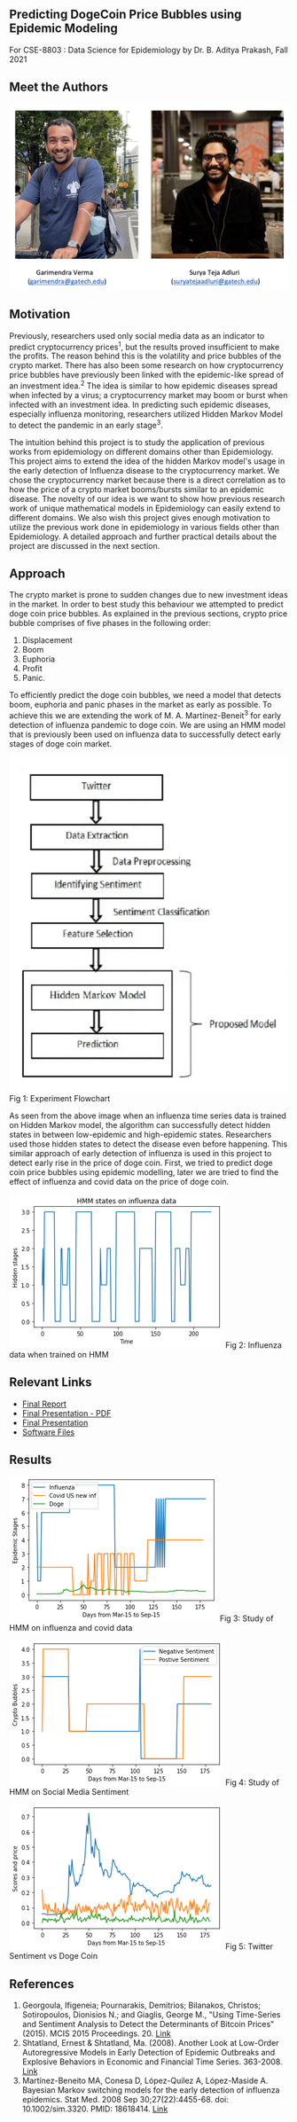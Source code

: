## Predicting DogeCoin Price Bubbles using Epidemic Modeling

For CSE-8803 : Data Science for Epidemiology by Dr. B. Aditya Prakash, Fall 2021

## Meet the Authors

![Authors](images/Gary-and-Surya.jpeg)


## Motivation 

Previously, researchers used only social media data as an indicator to predict cryptocurrency prices<sup>1</sup>, but the results proved insufficient to make the profits. The reason behind this is the volatility and price bubbles of the crypto market. There has also been some research on how cryptocurrency price bubbles have previously been linked with the epidemic-like spread of an investment idea.<sup>2</sup> The idea is similar to how epidemic diseases spread when infected by a virus; a cryptocurrency market may boom or burst when infected with an investment idea. In predicting such epidemic diseases, especially influenza monitoring, researchers utilized Hidden Markov Model to detect the pandemic in an early stage<sup>3</sup>. 


The intuition behind this project is to study the application of previous works from epidemiology on different domains other than Epidemiology. This project aims to extend the idea of the hidden Markov model's usage in the early detection of Influenza disease to the cryptocurrency market. We chose the cryptocurrency market because there is a direct correlation as to how the price of a crypto market booms/bursts similar to an epidemic disease. The novelty of our idea is we want to show how previous research work of unique mathematical models in Epidemiology can easily extend to different domains. We also wish this project gives enough motivation to utilize the previous work done in epidemiology in various fields other than Epidemiology. A detailed approach and further practical details about the project are discussed in the next section. 

## Approach 

The crypto market is prone to sudden changes due to new investment ideas in the market. In order to best study this behaviour we attempted to predict doge coin price bubbles. As explained in the previous sections, crypto price bubble comprises of five phases in the following order: 
1. Displacement 
2. Boom 
3. Euphoria 
4. Profit 
5. Panic. 

To efficiently predict the doge coin bubbles, we need a model that detects boom, euphoria and panic phases in the market as early as possible. To achieve this we are extending the work of M. A. Martínez-Beneit<sup>3</sup> for early detection of influenza pandemic to doge coin. We are using an HMM model that is previously been used on influenza data to successfully detect early stages of doge coin market.

![Flowchart](images/twint.png)
Fig 1: Experiment Flowchart
<br/>


As seen from the above image when an influenza time series data is trained on Hidden Markov model, the algorithm can successfully detect hidden states in between low-epidemic and high-epidemic states. Researchers used those hidden states to detect the disease even before happening. This similar approach of early detection of influenza is used in this project to detect early rise in the price of doge coin. First, we tried to predict doge coin price bubbles using epidemic modelling, later we are tried to find the effect of influenza and covid data on the price of doge coin. 

![Flowchart](images/Unknown-4.png)
Fig 2: Influenza data when trained on HMM
<br/>


## Relevant Links 

- [Final Report](https://docs.google.com/presentation/d/1kfAsJi8qEBkJTkkn2MPqVWya4X8tY0u1/edit?usp=sharing&ouid=108530677477326081924&rtpof=true&sd=true)
- [Final Presentation - PDF](https://drive.google.com/file/d/13CkU3dxRDeWZh3unfIDQf5-EksYoBwVu/view?usp=sharing)
- [Final Presentation](https://docs.google.com/presentation/d/1aIgEpqu9d1Orh7cUOoqaYWTyHVXob2ES/edit?usp=sharing&ouid=108530677477326081924&rtpof=true&sd=true)
- [Software Files](https://drive.google.com/file/d/1oqcWP_eMPLE5i5iRWJEcycikT9r2Vq0v/view?usp=sharing)



## Results

![Flowchart](images/HMM.png)
Fig 3: Study of HMM on influenza and covid data
<br/>

![Flowchart](images/Unknown-7.png)
Fig 4: Study of HMM on Social Media Sentiment
<br/>

![Flowchart](images/DogeVsTwitter.png)
Fig 5: Twitter Sentiment vs Doge Coin
<br/>

## References 

1. Georgoula, Ifigeneia; Pournarakis, Demitrios; Bilanakos, Christos; Sotiropoulos, Dionisios N.; and Giaglis, George M., "Using Time-Series and Sentiment Analysis to Detect the Determinants of Bitcoin Prices" (2015). MCIS 2015 Proceedings. 20.
[Link](https://aisel.aisnet.org/mcis2015/20)
2. Shtatland, Ernest & Shtatland, Ma. (2008). Another Look at Low-Order Autoregressive Models in Early Detection of Epidemic Outbreaks and Explosive Behaviors in Economic and Financial Time Series. 363-2008. 
[Link](https://www.researchgate.net/publication/228984995_Another_Look_at_Low-Order_Autoregressive_Models_in_Early_Detection_of_Epidemic_Outbreaks_and_Explosive_Behaviors_in_Economic_and_Financial_Time_Series)
3. Martínez-Beneito MA, Conesa D, López-Quílez A, López-Maside A. Bayesian Markov switching models for the early detection of influenza epidemics. Stat Med. 2008 Sep 30;27(22):4455-68. doi: 10.1002/sim.3320. PMID: 18618414.
[Link](https://www.uv.es/mamtnez/Influenza.pdf)


